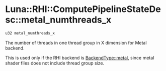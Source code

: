 # Luna::RHI::ComputePipelineStateDesc::metal_numthreads_x

```c++
u32 metal_numthreads_x
```

The number of threads in one thread group in X dimension for Metal backend. 

This is used only if the RHI backend is [BackendType::metal](group___r_h_i_1gga4da0d14d49c5f620d126d5cc3fdc2a33a86094b61cb9f63b77f982ceae03e95f0.md), since metal shader files does not include thread group size. 

